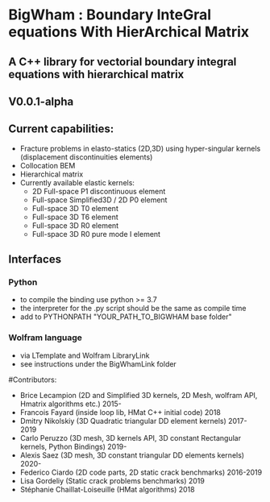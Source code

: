#  BigWham : Boundary InteGral equations With HierArchical Matrix

## A C++ library for vectorial boundary integral equations with hierarchical matrix 

## V0.0.1-alpha  

## Current capabilities: 

- Fracture problems in elasto-statics (2D,3D) using hyper-singular kernels (displacement discontinuities elements)
- Collocation BEM
- Hierarchical matrix
- Currently available elastic kernels:
    + 2D Full-space P1 discontinuous element
    + Full-space Simplified3D / 2D  P0 element
    + Full-space 3D T0 element 
    + Full-space 3D T6 element
    + Full-space 3D R0 element 
    + Full-space 3D R0 pure mode I element

## Interfaces
### Python
 -  to compile the binding use python >= 3.7                                      
 -  the interpreter for the .py script should be the same as compile time
 -  add to PYTHONPATH  "YOUR_PATH_TO_BIGWHAM base folder" 
### Wolfram language
- via LTemplate and Wolfram LibraryLink
- see instructions under the BigWhamLink folder

#Contributors:
- Brice Lecampion (2D and Simplified 3D kernels, 2D Mesh, wolfram API, Hmatrix algorithms etc.)  2015-
- Francois Fayard  (inside loop lib, HMat C++ initial code) 2018
- Dmitry Nikolskiy (3D Quadratic triangular DD element kernels) 2017-2019
- Carlo Peruzzo (3D mesh, 3D kernels API, 3D constant Rectangular kernels, Python Bindings) 2019-
- Alexis Saez (3D mesh, 3D constant triangular DD elements kernels) 2020-
- Federico Ciardo (2D code parts, 2D static crack benchmarks) 2016-2019
- Lisa Gordeliy (Static crack problems benchmarks)  2019
- Stéphanie Chaillat-Loiseuille (HMat algorithms) 2018
